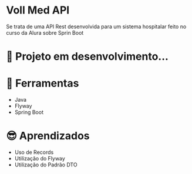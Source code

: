 
# Voll Med API
Se trata de uma API Rest desenvolvida para um sistema hospitalar feito no curso da Alura sobre Sprin Boot


🚧 Projeto em desenvolvimento...
=
🔨 Ferramentas
=
- Java
- Flyway
- Spring Boot

😎 	Aprendizados
=
- Uso de Records
- Utilização do Flyway
- Utilização do Padrão DTO

